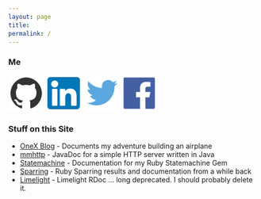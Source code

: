 ```yaml
---
layout: page
title: 
permalink: /
---
```


### Me

[![Github](/img/github_icon.png)](https://github.com/slagyr)
[![LinkedIn](/img/linkedin_icon.png)](https://www.linkedin.com/in/martinmicah)
[![Twitter](/img/twitter_icon.png)](https://twitter.com/slagyr)
[![Facebook](/img/facebook_icon.png)](https://www.facebook.com/micah.martin.311)

### Stuff on this Site

* [OneX Blog](/onex) - Documents my adventure building an airplane
* [mmhttp](/mmhttp) - JavaDoc for a simple HTTP server written in Java
* [Statemachine](/statemachine) - Documentation for my Ruby Statemachine Gem
* [Sparring](/sparring) - Ruby Sparring results and documentation from a while back
* [Limelight](/limelight/rdoc/) - Limelight RDoc ... long deprecated.  I should probably delete it.


